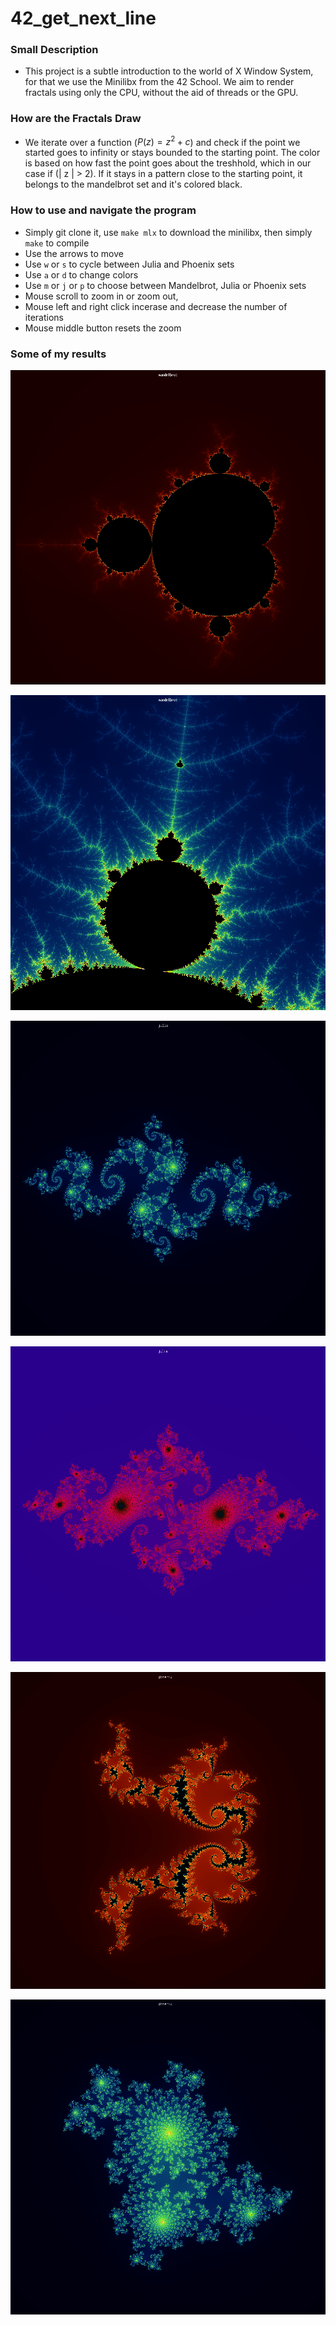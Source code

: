# 42_get_next_line

### Small Description
  - This project is a subtle introduction to the world of X Window System, for that we use the Minilibx from the 42 School. We aim to render fractals using only the CPU, without the aid of threads or the GPU.

### How are the Fractals Draw
  - We iterate over a function ($P(z) = z^2 + c$) and check if the point we started goes to infinity or stays bounded to the starting point. The color is based on how fast the point goes about the treshhold, which in our case if (| z | > 2). If it stays in a pattern close to the starting point, it belongs to the mandelbrot set and it's colored black.

### How to use and navigate the program
  - Simply git clone it, use `make mlx` to download the minilibx, then simply `make` to compile
  - Use the arrows to move
  - Use `w` or `s` to cycle between Julia and Phoenix sets
  - Use `a` or `d` to change colors
  - Use `m` or `j` or `p` to choose between Mandelbrot, Julia or Phoenix sets
  - Mouse scroll to zoom in or zoom out,
  - Mouse left and right click incerase and decrease the number of iterations
  - Mouse middle button resets the zoom

### Some of my results

![Screenshot 0](./ss/01.png)

![Screenshot 1](./ss/02.png)

![Screenshot 2](./ss/03.png)

![Screenshot 3](./ss/04.png)

![Screenshot 4](./ss/05.png)

![Screenshot 5](./ss/06.png)
